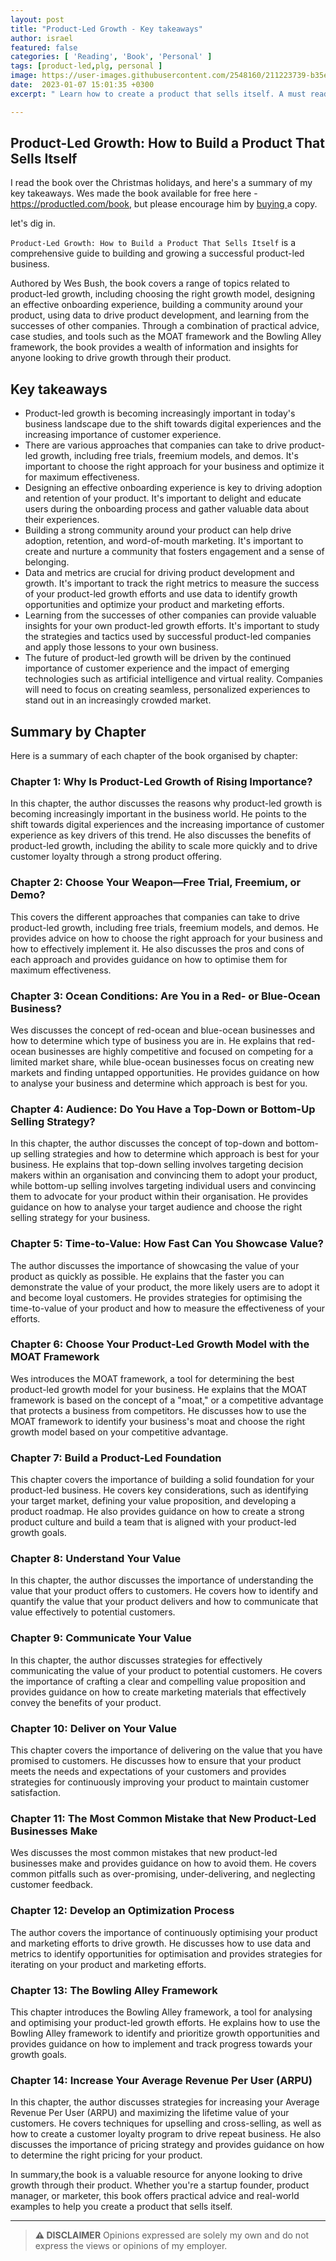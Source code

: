 ```yaml
---
layout: post
title: "Product-Led Growth - Key takeaways"
author: israel
featured: false
categories: [ 'Reading', 'Book', 'Personal' ]
tags: [product-led,plg, personal ]
image: https://user-images.githubusercontent.com/2548160/211223739-b35e28de-5365-49da-bab1-6d5992981b6d.png
date:  2023-01-07 15:01:35 +0300
excerpt: " Learn how to create a product that sells itself. A must read for Product Managers. "

---
```


<p></p>

## Product-Led Growth: How to Build a Product That Sells Itself ##

I read the book over the Christmas holidays, and here's a summary of my key takeaways. Wes made the book available for free here - https://productled.com/book, but please encourage him by <a href="https://www.amazon.com/Product-Led-Growth-Build-Product-Itself-ebook/dp/B07P6288ZF"> buying </a> a copy.  

let's dig in. 

`Product-Led Growth: How to Build a Product That Sells Itself`  is a comprehensive guide to building and growing a successful product-led business. 
 
Authored by Wes Bush, the book covers a range of topics related to product-led growth, including choosing the right growth model, designing an effective onboarding experience, building a community around your product, using data to drive product development, and learning from the successes of other companies. Through a combination of practical advice, case studies, and tools such as the MOAT framework and the Bowling Alley framework, the book provides a wealth of information and insights for anyone looking to drive growth through their product.

## Key takeaways ##

- Product-led growth is becoming increasingly important in today's business landscape due to the shift towards digital experiences and the increasing importance of customer experience.
- There are various approaches that companies can take to drive product-led growth, including free trials, freemium models, and demos. It's important to choose the right approach for your business and optimize it for maximum effectiveness.
- Designing an effective onboarding experience is key to driving adoption and retention of your product. It's important to delight and educate users during the onboarding process and gather valuable data about their experiences.
- Building a strong community around your product can help drive adoption, retention, and word-of-mouth marketing. It's important to create and nurture a community that fosters engagement and a sense of belonging.
- Data and metrics are crucial for driving product development and growth. It's important to track the right metrics to measure the success of your product-led growth efforts and use data to identify growth opportunities and optimize your product and marketing efforts.
- Learning from the successes of other companies can provide valuable insights for your own product-led growth efforts. It's important to study the strategies and tactics used by successful product-led companies and apply those lessons to your own business.
- The future of product-led growth will be driven by the continued importance of customer experience and the impact of emerging technologies such as artificial intelligence and virtual reality. Companies will need to focus on creating seamless, personalized experiences to stand out in an increasingly crowded market.


## Summary by Chapter ##

Here is a summary of each chapter of the book organised by chapter:

### Chapter 1: Why Is Product-Led Growth of Rising Importance? ###

In this chapter, the author discusses the reasons why product-led growth is becoming increasingly important in the business world. He points to the shift towards digital experiences and the increasing importance of customer experience as key drivers of this trend. He also discusses the benefits of product-led growth, including the ability to scale more quickly and to drive customer loyalty through a strong product offering.

### Chapter 2: Choose Your Weapon—Free Trial, Freemium, or Demo? ###

This covers the different approaches that companies can take to drive product-led growth, including free trials, freemium models, and demos. He provides advice on how to choose the right approach for your business and how to effectively implement it. He also discusses the pros and cons of each approach and provides guidance on how to optimise them for maximum effectiveness.

### Chapter 3: Ocean Conditions: Are You in a Red- or Blue-Ocean Business? ###

Wes discusses the concept of red-ocean and blue-ocean businesses and how to determine which type of business you are in. He explains that red-ocean businesses are highly competitive and focused on competing for a limited market share, while blue-ocean businesses focus on creating new markets and finding untapped opportunities. He provides guidance on how to analyse your business and determine which approach is best for you.

### Chapter 4: Audience: Do You Have a Top-Down or Bottom-Up Selling Strategy? ###

In this chapter, the author discusses the concept of top-down and bottom-up selling strategies and how to determine which approach is best for your business. He explains that top-down selling involves targeting decision makers within an organisation and convincing them to adopt your product, while bottom-up selling involves targeting individual users and convincing them to advocate for your product within their organisation. He provides guidance on how to analyse your target audience and choose the right selling strategy for your business.

### Chapter 5: Time-to-Value: How Fast Can You Showcase Value? ###

The author discusses the importance of showcasing the value of your product as quickly as possible. He explains that the faster you can demonstrate the value of your product, the more likely users are to adopt it and become loyal customers. He provides strategies for optimising the time-to-value of your product and how to measure the effectiveness of your efforts.

### Chapter 6: Choose Your Product-Led Growth Model with the MOAT Framework ###

Wes introduces the MOAT framework, a tool for determining the best product-led growth model for your business. He explains that the MOAT framework is based on the concept of a "moat," or a competitive advantage that protects a business from competitors. He discusses how to use the MOAT framework to identify your business's moat and choose the right growth model based on your competitive advantage.

### Chapter 7: Build a Product-Led Foundation ###

This chapter covers the importance of building a solid foundation for your product-led business. He covers key considerations, such as identifying your target market, defining your value proposition, and developing a product roadmap. He also provides guidance on how to create a strong product culture and build a team that is aligned with your product-led growth goals.

### Chapter 8: Understand Your Value ### 

In this chapter, the author discusses the importance of understanding the value that your product offers to customers. He covers how to identify and quantify
the value that your product delivers and how to communicate that value effectively to potential customers.

### Chapter 9: Communicate Your Value ###

In this chapter, the author discusses strategies for effectively communicating the value of your product to potential customers. He covers the importance of crafting a clear and compelling value proposition and provides guidance on how to create marketing materials that effectively convey the benefits of your product.

### Chapter 10: Deliver on Your Value ###

This chapter covers the importance of delivering on the value that you have promised to customers. He discusses how to ensure that your product meets the needs and expectations of your customers and provides strategies for continuously improving your product to maintain customer satisfaction.

### Chapter 11: The Most Common Mistake that New Product-Led Businesses Make ###

Wes discusses the most common mistakes that new product-led businesses make and provides guidance on how to avoid them. He covers common pitfalls such as over-promising, under-delivering, and neglecting customer feedback.

### Chapter 12: Develop an Optimization Process ###

 The author covers the importance of continuously optimising your product and marketing efforts to drive growth. He discusses how to use data and metrics to identify opportunities for optimisation and provides strategies for iterating on your product and marketing efforts.

### Chapter 13: The Bowling Alley Framework ###
 
 This chapter introduces the Bowling Alley framework, a tool for analysing and optimising your product-led growth efforts. He explains how to use the Bowling Alley framework to identify and prioritize growth opportunities and provides guidance on how to implement and track progress towards your growth goals.

### Chapter 14: Increase Your Average Revenue Per User (ARPU) ###

In this chapter, the author discusses strategies for increasing your Average Revenue Per User (ARPU) and maximizing the lifetime value of your customers. He covers techniques for upselling and cross-selling, as well as how to create a customer loyalty program to drive repeat business. He also discusses the importance of pricing strategy and provides guidance on how to determine the right pricing for your product.


In summary,the book is a valuable resource for anyone looking to drive growth through their product. Whether you're a startup founder, product manager, or marketer, this book offers practical advice and real-world examples to help you create a product that sells itself.

-------
>  **⚠ DISCLAIMER**
> Opinions expressed are solely my own and do not express the views or opinions of my employer.


